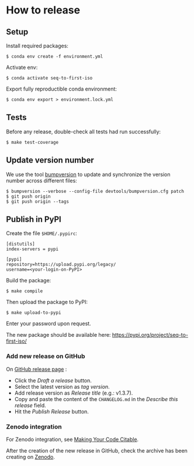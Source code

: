 # How to release


## Setup

Install required packages:
```
$ conda env create -f environment.yml
```

Activate env:
```
$ conda activate seq-to-first-iso
```

Export fully reproductible conda environment:
```
$ conda env export > environment.lock.yml
```

## Tests

Before any release, double-check all tests had run successfully:
```
$ make test-coverage
```


## Update version number

We use the tool [bumpversion](https://github.com/peritus/bumpversion) to update and synchronize the version number
across different files:
```
$ bumpversion --verbose --config-file devtools/bumpversion.cfg patch
$ git push origin
$ git push origin --tags
```


## Publish in PyPI

Create the file `$HOME/.pypirc`:
```
[distutils]
index-servers = pypi

[pypi]
repository=https://upload.pypi.org/legacy/
username=<your-login-on-PyPI>
```

Build the package:
```
$ make compile
```

Then upload the package to PyPI:
```
$ make upload-to-pypi
```

Enter your password upon request.

The new package should be available here: https://pypi.org/project/seq-to-first-iso/


### Add new release on GitHub

On [GitHub release page](https://github.com/pierrepo/seq-to-first-iso/releases) :

- Click the *Draft a release* button.
- Select the latest version as *tag version*.
- Add release version as *Release title* (e.g.: v1.3.7).
- Copy and paste the content of the `CHANGELOG.md` in the *Describe this release* field.
- Hit the *Publish Release* button.


### Zenodo integration

For Zenodo integration, see [Making Your Code Citable](https://guides.github.com/activities/citable-code/).

After the creation  of the new release in GitHub, check the archive has been creating on [Zenodo](https://zenodo.org/deposit).
